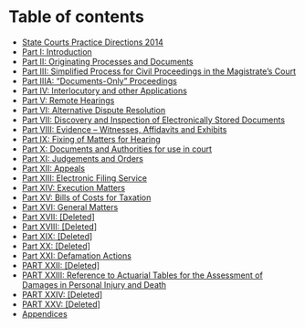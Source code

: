 # Table of contents

* [State Courts Practice Directions 2014](README.md)
* [Part I: Introduction](part-i-introduction.md)
* [Part II: Originating Processes and Documents](part-ii-originating-processes-and-documents.md)
* [Part III: Simplified Process for Civil Proceedings in the Magistrate’s Court](part-iii-simplified-process-for-civil-proceedings-in-the-magistrates-court.md)
* [Part IIIA: “Documents-Only” Proceedings](part-iiia-documents-only-proceedings.md)
* [Part IV: Interlocutory and other Applications](part-iv-interlocutory-and-other-applications.md)
* [Part V: Remote Hearings](part-v-remote-hearings.md)
* [Part VI: Alternative Dispute Resolution](part-vi-alternative-dispute-resolution.md)
* [Part VII: Discovery and Inspection of Electronically Stored Documents](part-vii-discovery-and-inspection-of-electronically-stored-documents.md)
* [Part VIII: Evidence – Witnesses, Affidavits and Exhibits](part-viii-evidence-witnesses-affidavits-and-exhibits.md)
* [Part IX: Fixing of Matters for Hearing](part-ix-fixing-of-matters-for-hearing.md)
* [Part X: Documents and Authorities for use in court](part-x-documents-and-authorities-for-use-in-court.md)
* [Part XI: Judgements and Orders](part-xi-judgements-and-orders.md)
* [Part XII: Appeals](part-xii-appeals.md)
* [Part XIII: Electronic Filing Service](part-xiii-electronic-filing-service.md)
* [Part XIV: Execution Matters](part-xiv-execution-matters.md)
* [Part XV: Bills of Costs for Taxation](part-xv-bills-of-costs-for-taxation.md)
* [Part XVI: General Matters](part-xvi-general-matters.md)
* [Part XVII: \[Deleted\]](part-xvii-deleted.md)
* [Part XVIII: \[Deleted\]](part-xviii-deleted.md)
* [Part XIX: \[Deleted\]](part-xix-deleted.md)
* [Part XX: \[Deleted\]](part-xx-deleted.md)
* [Part XXI: Defamation Actions](part-xxi-defamation-actions.md)
* [PART XXII: \[Deleted\]](part-xxii-deleted.md)
* [PART XXIII: Reference to Actuarial Tables for the Assessment of Damages in Personal Injury and Death](part-xxiii-reference-to-actuarial-tables-for-the-assessment-of-damages-in-personal-injury-and-death.md)
* [PART XXIV: \[Deleted\]](part-xxiv-deleted.md)
* [PART XXV: \[Deleted\]](part-xxv-deleted.md)
* [Appendices](appendices.md)
